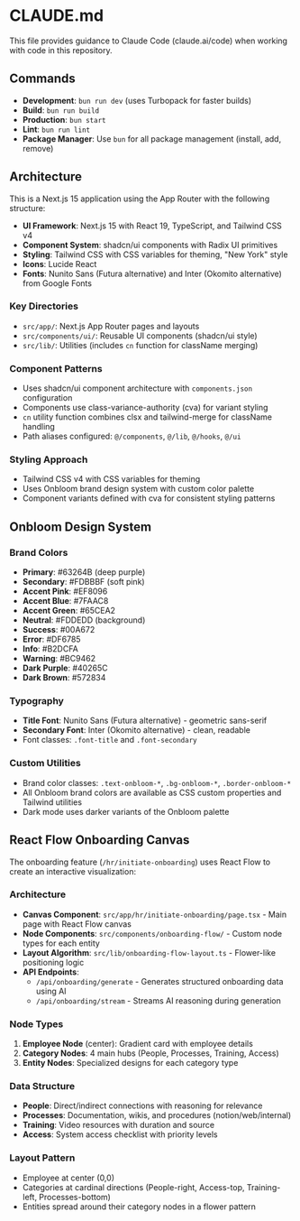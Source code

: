 # CLAUDE.md

This file provides guidance to Claude Code (claude.ai/code) when working with code in this repository.

## Commands

- **Development**: `bun run dev` (uses Turbopack for faster builds)
- **Build**: `bun run build` 
- **Production**: `bun start`
- **Lint**: `bun run lint`
- **Package Manager**: Use `bun` for all package management (install, add, remove)

## Architecture

This is a Next.js 15 application using the App Router with the following structure:

- **UI Framework**: Next.js 15 with React 19, TypeScript, and Tailwind CSS v4
- **Component System**: shadcn/ui components with Radix UI primitives
- **Styling**: Tailwind CSS with CSS variables for theming, "New York" style
- **Icons**: Lucide React
- **Fonts**: Nunito Sans (Futura alternative) and Inter (Okomito alternative) from Google Fonts

### Key Directories

- `src/app/`: Next.js App Router pages and layouts
- `src/components/ui/`: Reusable UI components (shadcn/ui style)
- `src/lib/`: Utilities (includes `cn` function for className merging)

### Component Patterns

- Uses shadcn/ui component architecture with `components.json` configuration
- Components use class-variance-authority (cva) for variant styling
- `cn` utility function combines clsx and tailwind-merge for className handling
- Path aliases configured: `@/components`, `@/lib`, `@/hooks`, `@/ui`

### Styling Approach

- Tailwind CSS v4 with CSS variables for theming
- Uses Onbloom brand design system with custom color palette
- Component variants defined with cva for consistent styling patterns

## Onbloom Design System

### Brand Colors
- **Primary**: #63264B (deep purple)
- **Secondary**: #FDBBBF (soft pink)
- **Accent Pink**: #EF8096
- **Accent Blue**: #7FAAC8
- **Accent Green**: #65CEA2
- **Neutral**: #FDDEDD (background)
- **Success**: #00A672
- **Error**: #DF6785
- **Info**: #B2DCFA
- **Warning**: #BC9462
- **Dark Purple**: #40265C
- **Dark Brown**: #572834

### Typography
- **Title Font**: Nunito Sans (Futura alternative) - geometric sans-serif
- **Secondary Font**: Inter (Okomito alternative) - clean, readable
- Font classes: `.font-title` and `.font-secondary`

### Custom Utilities
- Brand color classes: `.text-onbloom-*`, `.bg-onbloom-*`, `.border-onbloom-*`
- All Onbloom brand colors are available as CSS custom properties and Tailwind utilities
- Dark mode uses darker variants of the Onbloom palette

## React Flow Onboarding Canvas

The onboarding feature (`/hr/initiate-onboarding`) uses React Flow to create an interactive visualization:

### Architecture
- **Canvas Component**: `src/app/hr/initiate-onboarding/page.tsx` - Main page with React Flow canvas
- **Node Components**: `src/components/onboarding-flow/` - Custom node types for each entity
- **Layout Algorithm**: `src/lib/onboarding-flow-layout.ts` - Flower-like positioning logic
- **API Endpoints**: 
  - `/api/onboarding/generate` - Generates structured onboarding data using AI
  - `/api/onboarding/stream` - Streams AI reasoning during generation

### Node Types
1. **Employee Node** (center): Gradient card with employee details
2. **Category Nodes**: 4 main hubs (People, Processes, Training, Access)
3. **Entity Nodes**: Specialized designs for each category type

### Data Structure
- **People**: Direct/indirect connections with reasoning for relevance
- **Processes**: Documentation, wikis, and procedures (notion/web/internal)
- **Training**: Video resources with duration and source
- **Access**: System access checklist with priority levels

### Layout Pattern
- Employee at center (0,0)
- Categories at cardinal directions (People-right, Access-top, Training-left, Processes-bottom)
- Entities spread around their category nodes in a flower pattern